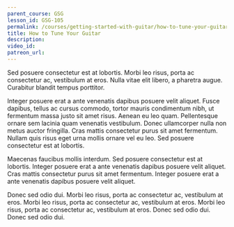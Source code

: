 ```yaml
---
parent_course: GSG
lesson_id: GSG-105
permalink: /courses/getting-started-with-guitar/how-to-tune-your-guitar
title: How to Tune Your Guitar
description:
video_id:
patreon_url:
---
```


Sed posuere consectetur est at lobortis. Morbi leo risus, porta ac consectetur ac, vestibulum at eros. Nulla vitae elit libero, a pharetra augue. Curabitur blandit tempus porttitor.

Integer posuere erat a ante venenatis dapibus posuere velit aliquet. Fusce dapibus, tellus ac cursus commodo, tortor mauris condimentum nibh, ut fermentum massa justo sit amet risus. Aenean eu leo quam. Pellentesque ornare sem lacinia quam venenatis vestibulum. Donec ullamcorper nulla non metus auctor fringilla. Cras mattis consectetur purus sit amet fermentum. Nullam quis risus eget urna mollis ornare vel eu leo. Sed posuere consectetur est at lobortis.

Maecenas faucibus mollis interdum. Sed posuere consectetur est at lobortis. Integer posuere erat a ante venenatis dapibus posuere velit aliquet. Cras mattis consectetur purus sit amet fermentum. Integer posuere erat a ante venenatis dapibus posuere velit aliquet.

Donec sed odio dui. Morbi leo risus, porta ac consectetur ac, vestibulum at eros. Morbi leo risus, porta ac consectetur ac, vestibulum at eros. Morbi leo risus, porta ac consectetur ac, vestibulum at eros. Donec sed odio dui. Donec sed odio dui.
